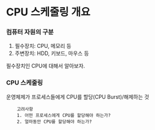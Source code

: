 # CPU 스케줄링 개요

### 컴퓨터 자원의 구분
1. 필수장치: CPU, 메모리 등
2. 주변장치: HDD, 키보드, 마우스 등
 
필수장치인 CPU에 대해서 알아보자.

### CPU 스케줄링
운영체제가 프로세스들에게 CPU를 할당(CPU Burst)/해제하는 것

```
    고려사항
    1. 어떤 프로세스에게 CPU를 할당해야 하는가?
    2. 얼마동안 CPU를 할당해야 하는가? 
```
